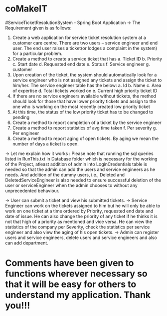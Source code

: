 # coMakeIT


#ServiceTicketResolutionSystem - Spring Boot Application
-> The Requirement given is as follows:
   1. Create a web application for service ticket resolution system at a customer care centre.
There are two users – service engineer and end user.
The end user raises a ticket(or lodges a complaint in the system) for a particular problem.
2. Create a method to create a service ticket that has
a. Ticket ID
b. Priority
c. Start date
d. Requested end date
e. Status
f. Service engineer
g. customer
3. Upon creation of the ticket, the system should automatically look for a service engineer who
is not assigned any tickets and assign the ticket to him/her. The service engineer table has
the below:
a. Id
b. Name
c. Area of expertise
d. Total tickets worked on
e. Current high priority ticket ID
4. If there are no service engineers available without tickets, the method should look for those
that have lower priority tickets and assign to the one who is working on the most recently
created low priority ticket
5. At this time, the status of the low priority ticket has to be changed to pending
6. Create a method to report completion of a ticket by the service engineer
7. Create a method to report statistics of avg time taken
f. Per severity
g. Per engineer
8. Create a method to report aging of open tickets. By aging we mean the number of days a
ticket is open.

-> Let me explain how it works :
   Please note that running the sql queries listed in RunThis.txt in Database folder which is necessary for the working of the Project, atleast addition of admin into LoginCredentials table is needed so that the admin can add the users and service engineers as he needs. And addition of the dummy users,  i.e., Deleted and DeletedServiceEngineer is also needed to ensure successful deletion of the user or serviceEngineer when the admin chooses to without any unprecedented behaviour.
   
-> User can submit a ticket and view his submitted tickets.
-> Service Engineer can work on the tickets assigned to him but he will only be able to work on one ticket at a time ordered    by Priority, requested end date and date of issue. He can also change the priority of any ticket if he thinks it is not      that high of a priority as mentioned and vice versa. He can view the statistics of the company per Severity, check the        statistics per service engineer and also view the aging of his open tickets.
-> Admin can register users and service engineers, delete users and service engineers and also can add department.

# Comments have been given to functions wherever necessary so that it will be easy for others to understand my application. Thank you!!!
